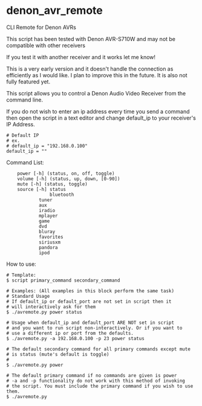# denon_avr_remote
CLI Remote for Denon AVRs

This script has been tested with Denon AVR-S710W and may not be compatible with other receivers

If you test it with another receiver and it works let me know!

This is a very early version and it doesn't handle the connection as efficiently as I would like.
I plan to improve this in the future.
It is also not fully featured yet.

This script allows you to control a Denon Audio Video Receiver from the command line.

If you do not wish to enter an ip address every time you send a command then open the script in a text editor
and change default_ip to your receiver's IP Address.

```
# Default IP
# ex.
# default_ip = "192.168.0.100"
default_ip = ""
```

Command List:

```
	power [-h] (status, on, off, toggle)
	volume [-h] (status, up, down, [0-90])
	mute [-h] (status, toggle)
	source [-h] status
	            bluetooth
		    tuner
		    aux
		    iradio
		    mplayer
		    game
		    dvd
		    bluray
		    favorites
		    siriusxm
		    pandora
		    ipod
```

How to use:

```
# Template:
$ script primary_command secondary_command

# Examples: (All examples in this block perform the same task)
# Standard Usage
# If default_ip or default_port are not set in script then it
# will interactively ask for them
$ ./avremote.py power status

# Usage when default_ip and default_port ARE NOT set in script
# and you want to run script non-interactively. Or if you want to
# use a different ip or port from the defaults.
$ ./avremote.py -a 192.168.0.100 -p 23 power status

# The default secondary command for all primary commands except mute
# is status (mute's default is toggle)
# 
$ ./avremote.py power

# The default primary command if no commands are given is power
# -a and -p functionality do not work with this method of invoking
# the script. You must include the primary command if you wish to use them.
$ ./avremote.py
```

